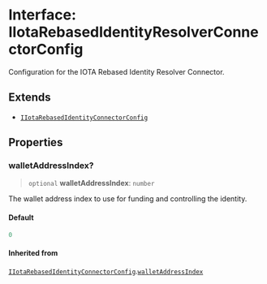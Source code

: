 # Interface: IIotaRebasedIdentityResolverConnectorConfig

Configuration for the IOTA Rebased Identity Resolver Connector.

## Extends

- [`IIotaRebasedIdentityConnectorConfig`](IIotaRebasedIdentityConnectorConfig.md)

## Properties

### walletAddressIndex?

> `optional` **walletAddressIndex**: `number`

The wallet address index to use for funding and controlling the identity.

#### Default

```ts
0
```

#### Inherited from

[`IIotaRebasedIdentityConnectorConfig`](IIotaRebasedIdentityConnectorConfig.md).[`walletAddressIndex`](IIotaRebasedIdentityConnectorConfig.md#walletaddressindex)
